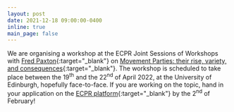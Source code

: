 ```yaml
---
layout: post
date: 2021-12-18 09:00:00-0400
inline: true
main_page: false
---
```


We are organising a workshop at the ECPR Joint Sessions of Workshops with [Fred Paxton](https://fredpaxton.com){:target="\_blank"} on [Movement Parties: their rise, variety, and consequences](https://ecpr.eu/Events/Event/PanelDetails/11354){:target="\_blank"}. The workshop is scheduled to take place between the 19<sup>th</sup> and the 22<sup>nd</sup> of April 2022, at the University of Edinburgh, hopefully face-to-face. If you are working on the topic, hand in your application on the [ECPR platform](https://ecpr.eu/JointSessions){:target="\_blank"} by the 2<sup>nd</sup> of February!

